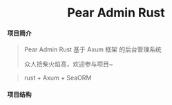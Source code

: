 <div align="center">
<br/>
<br/>
  <h1 align="center">
    Pear Admin Rust
  </h1>
</div>

#### 项目简介

> Pear Admin Rust 基于 Axum 框架 的后台管理系统
>
> 众人拾柴火焰高，欢迎参与项目~

> rust + Axum + SeaORM

#### 项目结构

```

```
